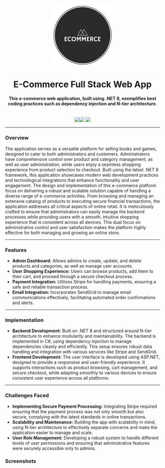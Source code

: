 <p align="center">
 <a> <img height=200px src="./BulkyWeb/wwwroot/images/Logo2.jpeg" alt="Application Logo"> </a>
</p>

<h1 align="center">E-Commerce Full Stack Web App</h1>
<div align="center">
     <h4 align="center">This e-commerce web application, built using .NET 8, exemplifies best coding practices such as dependency injection and N-tier architecture.
     </h4><br/>
     <img src="https://img.shields.io/badge/.NET-5C2D91?style=for-the-badge&logo=.net&logoColor=white"/><img  
       src="https://img.shields.io/badge/c%23-%23239120.svg?style=for-the-badge&logo=csharp&logoColor=white"/> <img 
       src="https://img.shields.io/badge/css3-%231572B6.svg?style=for-the-badge&logo=css3&logoColor=white"/>
</div>

-----------------------------------------
### Overview
The application serves as a versatile platform for selling books and games, designed to cater to both administrators and customers. Administrators have comprehensive control over product and category management, as well as user administration, while users enjoy a seamless shopping experience from product selection to checkout. Built using the latest .NET 8 framework, this application showcases modern web development practices and technological integrations that enhance functionality and user engagement.
The design and implementation of this e-commerce platform focus on delivering a robust and scalable solution capable of handling a diverse range of e-commerce activities. From browsing and managing an extensive catalog of products to executing secure financial transactions, the application addresses all critical aspects of online retail. It is meticulously crafted to ensure that administrators can easily manage the backend processes while providing users with a smooth, intuitive shopping experience that is consistent across all devices. This dual focus on administrative control and user satisfaction makes the platform highly effective for both managing and growing an online store.

-----------------------------------------

### Features

* **Admin Dashboard:** Allows admins to create, update, and delete products and categories, as well as manage user accounts.
* **User Shopping Experience:** Users can browse products, add them to their cart, and proceed through a secure checkout process.
* **Payment Integration:** Utilizes Stripe for handling payments, ensuring a safe and reliable transaction process.
* **Email Integration:** Incorporates SendGrid to manage email communications effectively, facilitating automated order confirmations and alerts.

-----------------------------------------

### Implementation
* **Backend Development:** Built on .NET 8 and structured around N-tier architecture to enhance modularity and maintainability. The backend is implemented in C#, using dependency injection to manage dependencies cleanly and efficiently. This setup ensures robust data handling and integration with various services like Stripe and SendGrid.
* **Frontend Development:** The user interface is developed using ASP.NET, designed to provide a responsive and user-friendly experience. It supports interactions such as product browsing, cart management, and secure checkout, while adapting smoothly to various devices to ensure consistent user experience across all platforms.

-----------------------------------------

### Challenges Faced
* **Implementing Secure Payment Processing:** Integrating Stripe required ensuring that the payment process was not only smooth but also secure, complying with the latest standards in online transactions.
* **Scalability and Maintenance:** Building the app with scalability in mind, using N-tier architecture to effectively separate concerns and make the application easier to manage and scale.
* **User Role Management:** Developing a robust system to handle different levels of user permissions and ensuring that administrative features were securely accessible only to admins.


### Screenshots

